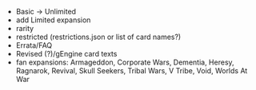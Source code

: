 * Basic -> Unlimited
* add Limited expansion
* rarity
* restricted (restrictions.json or list of card names?)
* Errata/FAQ
* Revised (?)/gEngine card texts
* fan expansions: Armageddon, Corporate Wars, Dementia, Heresy, Ragnarok, Revival, Skull Seekers, Tribal Wars, V Tribe, Void, Worlds At War

